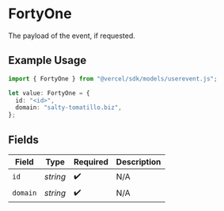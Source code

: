 # FortyOne

The payload of the event, if requested.

## Example Usage

```typescript
import { FortyOne } from "@vercel/sdk/models/userevent.js";

let value: FortyOne = {
  id: "<id>",
  domain: "salty-tomatillo.biz",
};
```

## Fields

| Field              | Type               | Required           | Description        |
| ------------------ | ------------------ | ------------------ | ------------------ |
| `id`               | *string*           | :heavy_check_mark: | N/A                |
| `domain`           | *string*           | :heavy_check_mark: | N/A                |